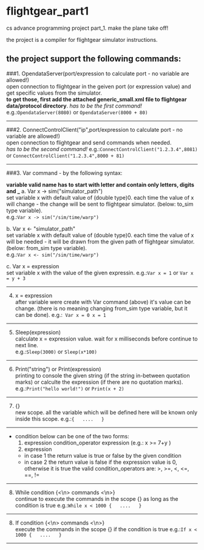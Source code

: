 # flightgear_part1
cs advance programming project part_1. make the plane take off!  

the project is a compiler for flightgear simulator instructions.  

the project support the following commands:
-----------------------------------------------------------------------------------------------------------------------------
###1. OpendataServer(port/expression to calculate port - no variable are allowed!)  
open connection to flightgear in the geiven port (or expression value) and get specific values from the simulator.  
**to get those, first add the attached generic_small.xml file to flightgear data/protocol directory**.
*has to be the first command!*  
e.g.:```OpendataServer(8080)```  or  ```OpendataServer(8000 + 80)```
*****************************************************************************************************************************
###2. ConnectControlClient("ip",port/expression to calculate port - no variable are allowed!)  
open connection to flightgear and send commands when needed.  
*has to be the second command!*
e.g.:```ConnectControlClient("1.2.3.4",8081)``` or ```ConnectControlClient("1.2.3.4",8000 + 81)```
*****************************************************************************************************************************
###3. Var command - by the following syntax:

**variable valid name has to start with letter and contain only letters, digits and _**
  a. Var x -> sim("simulator_path")  
set variable x with default value of (double type)0. each time the value of x will change - the change will be sent to  flightgear simulator. (below: to_sim type variable).  
e.g.:```Var x -> sim("/sim/time/warp")```
  
  b. Var x <- "simulator_path"  
set variable x with default value of (double type)0. each time the value of x will be needed - it will be drawn from the given path of flightgear simulator. (below: from_sim type variable).  
e.g.:```Var x <- sim("/sim/time/warp")```
  
  c. Var x = expression  
set variable x with the value of the given expressin.
 e.g.:```Var x = 1``` or ```Var x = y + 3```
*****************************************************************************************************************************
4. x = expression  
after variable were create with Var command (above) it's value can be change. (there is no meaning changing from_sim type variable, but it can be done).
e.g.:``` Var x = 0
x = 1```
*****************************************************************************************************************************
5. Sleep(expression)  
calculate x = expression value. wait for x milliseconds before continue to next line.  
e.g.:```Sleep(3000)``` or ```Sleep(x*100)```
*****************************************************************************************************************************
6. Print("string") or Print(expression)  
printing to console the given string (if the string in-between quotation marks) or calculte the expression (if there are no quotation marks).
e.g.:```Print("hello world!")``` or ```Print(x + 2)```
*****************************************************************************************************************************
7. {}  
new scope. all the variable which will be defined here will be known only inside this scope.
e.g.:```{  
....  
}```
*****************************************************************************************************************************
- condition below can be one of the two forms:  
  1. expression condition_operator expression (e.g.: x >= 7+y )
  2. expression
  - in case 1 the return value is true or false by the given condition
  - in case 2 the return value is false if the expression value is 0, otherwise it is true
the valid condition_operators are: >, >=, <, <=, ==, !=
*****************************************************************************************************************************
8. While condition {<\n> commands <\n>}  
continue to execute the commands in the scope {} as long as the condition is true
e.g.:```While x < 1000 {  
....  
}```
*****************************************************************************************************************************
8. If condition {<\n> commands <\n>}  
execute the commands in the scope {} if the condition is true
e.g.:```If x < 1000 {  
....  
}```
*****************************************************************************************************************************
